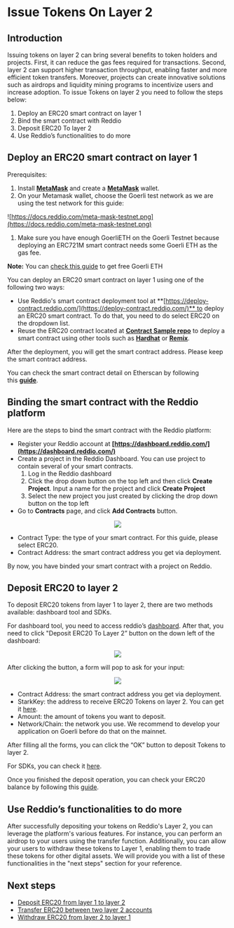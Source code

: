 # Issue Tokens On Layer 2

## Introduction

Issuing tokens on layer 2 can bring several benefits to token holders and projects. First, it can reduce the gas fees required for transactions. Second, layer 2 can support higher transaction throughput, enabling faster and more efficient token transfers. Moreover, projects can create innovative solutions such as airdrops and liquidity mining programs to incentivize users and increase adoption. To issue Tokens on layer 2 you need to follow the steps below:

1. Deploy an ERC20 smart contract on layer 1
2. Bind the smart contract with Reddio
3. Deposit ERC20 To layer 2
4. Use Reddio’s functionalities to do more

## Deploy an ERC20 smart contract on layer 1

Prerequisites:

1. Install **[MetaMask](https://metamask.io/)** and create a **[MetaMask](https://metamask.io/)** wallet.
2. On your Metamask wallet, choose the Goerli test network as we are using the test network for this guide:

![https://docs.reddio.com/meta-mask-testnet.png](https://docs.reddio.com/meta-mask-testnet.png)

1. Make sure you have enough GoerliETH on the Goerli Testnet because deploying an ERC721M smart contract needs some Goerli ETH as the gas fee.

**Note:** You can [check this guide](https://docs.reddio.com/guide/reference/which_blockchain_network_should_i_use.html#how-can-i-get-free-goerli-eth-to-test-my-applications) to get free Goerli ETH

You can deploy an ERC20 smart contract on layer 1 using one of the following two ways:

- Use Reddio's smart contract deployment tool at **[https://deploy-contract.reddio.com/](https://deploy-contract.reddio.com/)** to deploy an ERC20 smart contract. To do that, you need to do select ERC20 on the dropdown list.
- Reuse the ERC20 contract located at **[Contract Sample repo](https://github.com/reddio-com/contract_sample/blob/main/src/contracts/ERC20General.sol)** to deploy a smart contract using other tools such as **[Hardhat](https://hardhat.org/)** or **[Remix](https://remix-project.org/)**.

After the deployment, you will get the smart contract address. Please keep the smart contract address.

You can check the smart contract detail on Etherscan by following this **[guide](https://docs.reddio.com/guide/getting-started/check-your-eth-erc20-nft-balance.html#view-smart-contract-details-on-layer-1)**.

## Binding the smart contract with the Reddio platform

Here are the steps to bind the smart contract with the Reddio platform:

- Register your Reddio account at **[https://dashboard.reddio.com/](https://dashboard.reddio.com/)**
- Create a project in the Reddio Dashboard. You can use project to contain several of your smart contracts.
    1. Log in the Reddio dashboard
    2. Click the drop down button on the top left and then click **Create Project**. Input a name for the project and click **Create Project**
    3. Select the new project you just created by clicking the drop down button on the top left
- Go to **Contracts** page, and click **Add Contracts** button.

<p align="center">
  <img src="/addERC20Contract.png"/>
</p>

- Contract Type: the type of your smart contract. For this guide, please select ERC20.
- Contract Address: the smart contract address you get via deployment.

By now, you have binded your smart contract with a project on Reddio.

## Deposit ERC20 to layer 2

To deposit ERC20 tokens from layer 1 to layer 2, there are two methods available: dashboard tool and SDKs. 

For dashboard tool, you need to access reddio’s [dashboard](https://dashboard.reddio.com/project). After that, you need to click "Deposit ERC20 To Layer 2” button on the down left of the dashboard:

<p align="center">
  <img src="/depositERC20Button.png"/>
</p>

After clicking the button, a form will pop to ask for your input:

<p align="center">
  <img src="/depositERC20Form.png"/>
</p>

- Contract Address: the smart contract address you get via deployment.
- StarkKey: the address to receive ERC20 Tokens on layer 2. You can get it [here](https://docs.reddio.com/guide/getting-started/mint-nfts-on-layer-2.html#connect-wallet-and-get-public-key-on-layer-2).
- Amount: the amount of tokens you want to deposit.
- Network/Chain: the network you use. We recommend to develop your application on Goerli before do that on the mainnet.

After filling all the forms, you can click the “OK” button to deposit Tokens to layer 2. 

For SDKs, you can check it [here](https://docs.reddio.com/guide/jssdk-reference/deposit.html#depositerc20).

Once you finished the deposit operation, you can check your ERC20 balance by following this [guide](https://docs.reddio.com/guide/getting-started/check-your-eth-erc20-nft-balance.html).

## Use Reddio’s functionalities to do more

After successfully depositing your tokens on Reddio's Layer 2, you can leverage the platform's various features. For instance, you can perform an airdrop to your users using the transfer function. Additionally, you can allow your users to withdraw these tokens to Layer 1, enabling them to trade these tokens for other digital assets. We will provide you with a list of these functionalities in the "next steps" section for your reference.

## Next steps

- [Deposit ERC20 from layer 1 to layer 2](https://docs.reddio.com/guide/getting-started/transfer-erc20s-between-layer-1-and-layer-2.html#deposit-from-layer-1-to-layer-2)
- [Transfer ERC20 between two layer 2 accounts](https://docs.reddio.com/guide/getting-started/transfer-erc20s-between-layer-1-and-layer-2.html#transfer-from-layer-2-to-layer-2)
- [Withdraw ERC20 from layer 2 to layer 1](https://docs.reddio.com/guide/getting-started/transfer-erc20s-between-layer-1-and-layer-2.html#withdraw-from-layer-2-to-layer-1)